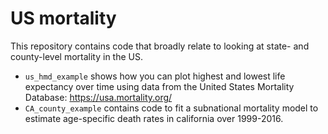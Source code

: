 # US mortality

This repository contains code that broadly relate to looking at state- and county-level mortality in the US. 

- `us_hmd_example` shows how you can plot highest and lowest life expectancy over time using data from the United States Mortality Database: https://usa.mortality.org/
- `CA_county_example` contains code to fit a subnational mortality model to estimate age-specific death rates in california over 1999-2016. 


